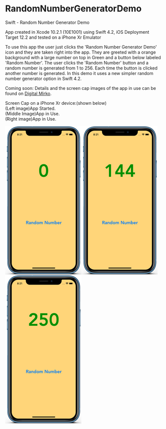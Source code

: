 # RandomNumberGeneratorDemo
Swift - Random Number Generator Demo

App created in Xcode 10.2.1 (10E1001) using Swift 4.2, iOS Deployment Target 12.2 and tested on a iPhone Xr Emulator

To use this app the user just clicks the 'Random Number Generator Demo' icon and they are taken right into the app. 
They are greeted with a orange background with a large number on top in Green and a button below labeled 'Random Number'.
The user clicks the 'Random Number' button and a random number is generated from 1 to 256. Each time the button is clicked
another number is generated. In this demo it uses a new simpler random number generator option in Swift 4.2.

Coming soon:
Details and the screen cap images of the app in use can be found on <a href="http://digitalmirko.com/iOSApps.html">Digital Mirko</a>.

Screen Cap on a iPhone Xr device:(shown below)</br>
(Left image)App Started. <br>
(Middle Image)App in Use.<br>
(Right image)App in Use.<br>
  <p>
  <img align="left" src="https://github.com/digitalMirko/RandomNumberGeneratorDemo/blob/master/GitHub-iPhoneSwiftRanNumGenDemo01.jpg?raw=true" width="246"/>
  <img align="left" src="https://github.com/digitalMirko/RandomNumberGeneratorDemo/blob/master/GitHub-iPhoneSwiftRanNumGenDemo02.jpg?raw=true" width="246"/>
  <img align="left" src="https://github.com/digitalMirko/RandomNumberGeneratorDemo/blob/master/GitHub-iPhoneSwiftRanNumGenDemo03.jpg?raw=true" width="246"/>  
  </p>
  

